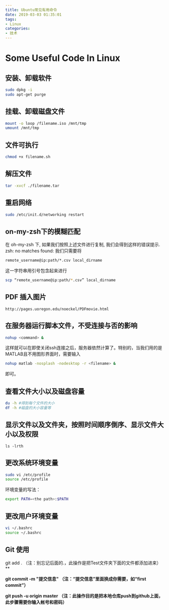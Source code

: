 ```yaml
---
title: Ubuntu常见有用命令
date: 2019-03-03 01:35:01
tags:
- Linux
categories:
- 技术
---
```


# Some Useful Code In Linux

## 安装、卸载软件

```bash
sudo dpkg -i
sudo apt-get purge
```

## 挂载、卸载磁盘文件

```bash
mount -o loop /filename.iso /mnt/tmp
umount /mnt/tmp
```

## 文件可执行

```bash
chmod +x filename.sh
```

## 解压文件

```bash
tar -xvcf ./filename.tar
```


## 重启网络

```bash
sudo /etc/init.d/networking restart
```

## on-my-zsh下的模糊匹配

在 oh-my-zsh 下, 如果我们按照上述文件进行复制, 我们会得到这样的错误提示. zsh: no matches found:
我们只需要将 

```bash
remote_username@ip:path/*.csv local_dirname
```

这一字符串用引号包含起来进行

```bash
scp “remote_username@ip:path/*.csv” local_dirname
```

## PDF 插入图片

```
http://pages.uoregon.edu/noeckel/PDFmovie.html
```

## 在服务器运行脚本文件，不受连接与否的影响

```bash
nohup <command> &
```

这样就可以在即使关闭ssh连接之后，服务器依然计算了。特别的，当我们用的是MATLAB且不用图形界面时，需要输入

```bash
nohup matlab -nosplash -nodesktop -r <filename> &
```

即可。

## 查看文件大小以及磁盘容量

```bash
du -h #得到每个文件的大小
df -h #磁盘的大小容量等
```

## 显示文件以及文件夹，按照时间顺序倒序、显示文件大小以及权限

```ls -lrth```

## 更改系统环境变量

```bash
sudo vi /etc/profile
source /etc/profile
```

环境变量的写法：

```bash
export PATH=<the path>:$PATH
```

## 更改用户环境变量

```bash
vi ~/.bashrc
source ~/.bashrc
```

## Git 使用

git add .        （注：别忘记后面的.，此操作是把Test文件夹下面的文件都添加进来）**

**git commit  -m  "提交信息"  （注：“提交信息”里面换成你需要，如“first commit”）**

**git push -u origin master   （注：此操作目的是把本地仓库push到github上面，此步骤需要你输入帐号和密码）**


